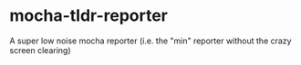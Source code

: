 mocha-tldr-reporter
===================

A super low noise mocha reporter (i.e. the "min" reporter without the crazy screen clearing)
